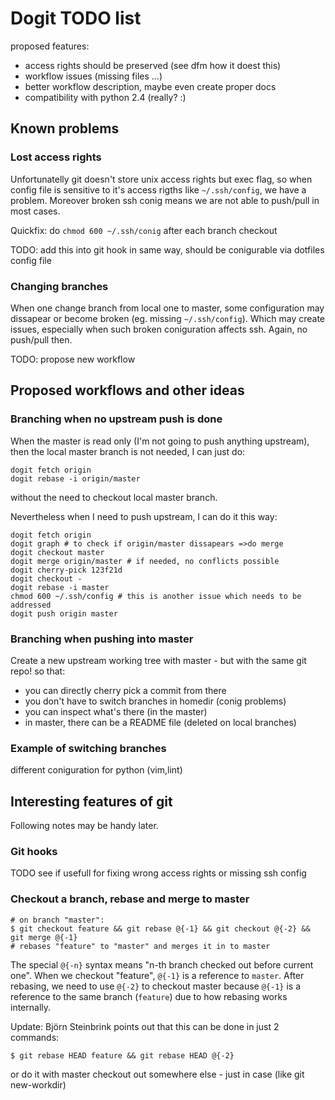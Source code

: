# Dogit TODO list

proposed features:

 * access rights should be preserved (see dfm how it doest this)
 * workflow issues (missing files ...)
 * better workflow description, maybe even create proper docs
 * compatibility with python 2.4 (really? :)

## Known problems

### Lost access rights

Unfortunatelly git doesn't store unix access rights but exec flag, so when
config file is sensitive to it's access rigths like `~/.ssh/config`, we have
a problem. Moreover broken ssh conig means we are not able to push/pull in
most cases.

Quickfix: do `chmod 600 ~/.ssh/conig` after each branch checkout

TODO: add this into git hook in same way, should be conigurable via dotfiles
config file

### Changing branches

When one change branch from local one to master, some configuration may
dissapear or become broken (eg. missing `~/.ssh/config`). Which may create
issues, especially when such broken coniguration affects ssh. Again, no
push/pull then.

TODO: propose new workflow

## Proposed workflows and other ideas

### Branching when no upstream push is done

When the master is read only (I'm not going to push anything upstream), then
the local master branch is not needed, I can just do:

~~~
dogit fetch origin
dogit rebase -i origin/master
~~~

without the need to checkout local master branch.

Nevertheless when I need to push upstream, I can do it this way:

~~~
dogit fetch origin
dogit graph # to check if origin/master dissapears =>do merge
dogit checkout master
dogit merge origin/master # if needed, no conflicts possible
dogit cherry-pick 123f21d
dogit checkout -
dogit rebase -i master
chmod 600 ~/.ssh/config # this is another issue which needs to be addressed
dogit push origin master
~~~

### Branching when pushing into master

Create a new upstream working tree with master - but with the same git repo!
so that:

 * you can directly cherry pick a commit from there
 * you don't have to switch branches in homedir (conig problems)
 * you can inspect what's there (in the master)
 * in master, there can be a README file (deleted on local branches)

### Example of switching branches

different coniguration for python (vim,lint)


## Interesting features of git

Following notes may be handy later.

### Git hooks

TODO see if usefull for fixing wrong access rights or missing ssh config

### Checkout a branch, rebase and merge to master

~~~
# on branch "master":
$ git checkout feature && git rebase @{-1} && git checkout @{-2} && git merge @{-1}
# rebases "feature" to "master" and merges it in to master
~~~

The special `@{-n}` syntax means "n-th branch checked out before current one".
When we checkout "feature", `@{-1}` is a reference to `master`. After rebasing,
we need to use `@{-2}` to checkout master because `@{-1}` is a reference to the
same branch (`feature`) due to how rebasing works internally.

Update: Björn Steinbrink points out that this can be done in just 2 commands:

~~~
$ git rebase HEAD feature && git rebase HEAD @{-2}
~~~

or do it with master checkout out somewhere else - just in case
(like git new-workdir)
